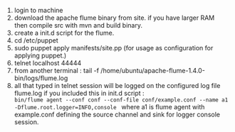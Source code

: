 1. login to machine 
2. download the apache flume binary from site. if you have larger RAM then compile src with mvn and build binary.
3. create a init.d script for the flume. 
4. cd /etc/puppet
5. sudo puppet apply manifests/site.pp (for usage as configuration for applying puppet.)
6. telnet localhost 44444 
7. from another terminal : tail -f /home/ubuntu/apache-flume-1.4.0-bin/logs/flume.log
8. all that typed in telnet session will be logged on the configured log file flume.log if you included this in init.d script : 
<code> bin/flume agent --conf conf --conf-file conf/example.conf --name a1 -Dflume.root.logger=INFO,console </code>
 where a1 is flume agent with example.conf defining the source channel and sink for logger console session.
